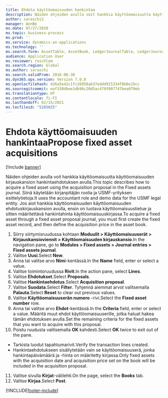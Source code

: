 ```yaml
---
title: Ehdota käyttöomaisuuden hankintaa
description: Näiden ohjeiden avulla voit hankkia käyttöomaisuutta käyttöomaisuuden kirjauskansion hankintaehdotuksen avulla.
author: saraschi2
manager: AnnBe
ms.date: 07/27/2020
ms.topic: business-process
ms.prod: ''
ms.service: dynamics-ax-applications
ms.technology: ''
ms.search.form: AssetTable, AssetBook, LedgerJournalTable, LedgerJournalTransAsset, SysQueryForm
audience: Application User
ms.reviewer: roschlom
ms.search.region: Global
ms.author: saraschi
ms.search.validFrom: 2016-06-30
ms.dyn365.ops.version: Version 7.0.0
ms.openlocfilehash: 426a5e42c1fc26958ab37eddd915334f8b0e19cc
ms.sourcegitcommit: eaf330dbee1db96c20d5ac479f007747bea079eb
ms.translationtype: HT
ms.contentlocale: fi-FI
ms.lasthandoff: 02/15/2021
ms.locfileid: "5205025"
---
```

# <a name="propose-fixed-asset-acquisitions"></a><span data-ttu-id="d8abd-103">Ehdota käyttöomaisuuden hankintaa</span><span class="sxs-lookup"><span data-stu-id="d8abd-103">Propose fixed asset acquisitions</span></span>

[!include [banner](../../includes/banner.md)]

<span data-ttu-id="d8abd-104">Näiden ohjeiden avulla voit hankkia käyttöomaisuutta käyttöomaisuuden kirjauskansion hankintaehdotuksen avulla.</span><span class="sxs-lookup"><span data-stu-id="d8abd-104">This topic describes how to acquire a fixed asset using the acquisition proposal in the Fixed assets journal.</span></span> <span data-ttu-id="d8abd-105">Siinä käytetään kirjanpitäjän roolia ja USMF-yrityksen esittelytietoja.</span><span class="sxs-lookup"><span data-stu-id="d8abd-105">It uses the accountant role and demo data for the USMF legal entity.</span></span> <span data-ttu-id="d8abd-106">Jos aiot hankkia käyttöomaisuuden käyttöomaisuuden ehdotuskirjauskansion avulla, ensin on luotava käyttöomaisuustietue ja sitten määritettävä hankintahinta käyttöomaisuuskirjassa.</span><span class="sxs-lookup"><span data-stu-id="d8abd-106">To acquire a fixed asset through a fixed asset proposal journal, you must first create the fixed asset record, and then define the acquisition price in the asset book.</span></span>

1. <span data-ttu-id="d8abd-107">Siirry siirtymisruudussa kohtaan **Moduulit > Käyttöomaisuuserät > Kirjauskansioviennit > Käyttöomaisuuden kirjauskansio**.</span><span class="sxs-lookup"><span data-stu-id="d8abd-107">In the navigation pane, go to **Modules > Fixed assets > Journal entries > Fixed assets journal**.</span></span>
2. <span data-ttu-id="d8abd-108">Valitse **Uusi**.</span><span class="sxs-lookup"><span data-stu-id="d8abd-108">Select **New**.</span></span>
3. <span data-ttu-id="d8abd-109">Anna tai valitse arvo **Nimi**-kentässä.</span><span class="sxs-lookup"><span data-stu-id="d8abd-109">In the **Name** field, enter or select a value.</span></span>
4. <span data-ttu-id="d8abd-110">Valitse toimintoruudussa **Rivit**.</span><span class="sxs-lookup"><span data-stu-id="d8abd-110">In the action pane, select **Lines**.</span></span>
5. <span data-ttu-id="d8abd-111">Valitse **Ehdotukset**.</span><span class="sxs-lookup"><span data-stu-id="d8abd-111">Select **Proposals**.</span></span>
6. <span data-ttu-id="d8abd-112">Valitse **Hankintaehdotus**.</span><span class="sxs-lookup"><span data-stu-id="d8abd-112">Select **Acquisition proposal**.</span></span>
7. <span data-ttu-id="d8abd-113">Valitse **Suodata**.</span><span class="sxs-lookup"><span data-stu-id="d8abd-113">Select **Filter**.</span></span> <span data-ttu-id="d8abd-114">Tyhjennä aiemmat arvot valitsemalla **Palauta**.</span><span class="sxs-lookup"><span data-stu-id="d8abd-114">Select **Reset** to clear out previous values.</span></span>
8. <span data-ttu-id="d8abd-115">Valitse **Käyttöomaisuuserän numero** -rivi.</span><span class="sxs-lookup"><span data-stu-id="d8abd-115">Select the **Fixed asset number** row.</span></span>
9. <span data-ttu-id="d8abd-116">Anna tai valitse arvo **Ehdot**-kentässä.</span><span class="sxs-lookup"><span data-stu-id="d8abd-116">In the **Criteria** field, enter or select a value.</span></span> <span data-ttu-id="d8abd-117">Määritä muut ehdot käyttöomaisuuserille, jotka haluat hakea tämän ehdotuksen avulla.</span><span class="sxs-lookup"><span data-stu-id="d8abd-117">Set the remaining criteria for the fixed assets that you want to acquire with this proposal.</span></span>  
10. <span data-ttu-id="d8abd-118">Poistu ruudusta valitsemalla **OK** kahdesti.</span><span class="sxs-lookup"><span data-stu-id="d8abd-118">Select **OK** twice to exit out of the pane.</span></span>
- <span data-ttu-id="d8abd-119">Tarkista luodut tapahtumarivit.</span><span class="sxs-lookup"><span data-stu-id="d8abd-119">Verify the transaction lines created.</span></span>  
- <span data-ttu-id="d8abd-120">Hankintaehdotukseen sisällytetään vain se käyttöomaisuuserä, jonka hankintapäivämäärä ja -hinta on määritetty kirjassa.</span><span class="sxs-lookup"><span data-stu-id="d8abd-120">Only fixed assets with the acquisition date and acquisition price set on the book will be included in the acquisition proposal.</span></span>  
11. <span data-ttu-id="d8abd-121">Valitse sivulla **Kirjat**-välilehti.</span><span class="sxs-lookup"><span data-stu-id="d8abd-121">On the page, select the **Books** tab.</span></span>
12. <span data-ttu-id="d8abd-122">Valitse **Kirjaa**.</span><span class="sxs-lookup"><span data-stu-id="d8abd-122">Select **Post**.</span></span>


[!INCLUDE[footer-include](../../../includes/footer-banner.md)]